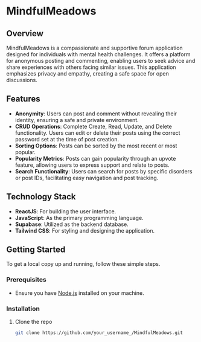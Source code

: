 # MindfulMeadows

## Overview

MindfulMeadows is a compassionate and supportive forum application designed for individuals with mental health challenges. It offers a platform for anonymous posting and commenting, enabling users to seek advice and share experiences with others facing similar issues. This application emphasizes privacy and empathy, creating a safe space for open discussions.

## Features

- **Anonymity**: Users can post and comment without revealing their identity, ensuring a safe and private environment.
- **CRUD Operations**: Complete Create, Read, Update, and Delete functionality. Users can edit or delete their posts using the correct password set at the time of post creation.
- **Sorting Options**: Posts can be sorted by the most recent or most popular.
- **Popularity Metrics**: Posts can gain popularity through an upvote feature, allowing users to express support and relate to posts.
- **Search Functionality**: Users can search for posts by specific disorders or post IDs, facilitating easy navigation and post tracking.

## Technology Stack

- **ReactJS**: For building the user interface.
- **JavaScript**: As the primary programming language.
- **Supabase**: Utilized as the backend database.
- **Tailwind CSS**: For styling and designing the application.

## Getting Started

To get a local copy up and running, follow these simple steps.

### Prerequisites

- Ensure you have [Node.js](https://nodejs.org/) installed on your machine.

### Installation

1. Clone the repo
   ```sh
   git clone https://github.com/your_username_/MindfulMeadows.git
   ```
